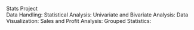  Stats Project    
 Data Handling:
 Statistical Analysis:
 Univariate and Bivariate Analysis:
 Data Visualization:
 Sales and Profit Analysis:
 Grouped Statistics:
